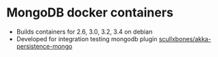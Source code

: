 # MongoDB docker containers

* Builds containers for 2.6, 3.0, 3.2, 3.4 on debian
* Developed for integration testing mongodb plugin [scullxbones/akka-persistence-mongo](https://github.com/scullxbones/akka-persistence-mongo)
